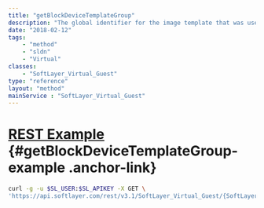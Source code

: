 ```yaml
---
title: "getBlockDeviceTemplateGroup"
description: "The global identifier for the image template that was used to provision or reload a guest."
date: "2018-02-12"
tags:
    - "method"
    - "sldn"
    - "Virtual"
classes:
    - "SoftLayer_Virtual_Guest"
type: "reference"
layout: "method"
mainService : "SoftLayer_Virtual_Guest"
---
```


# [REST Example](#getBlockDeviceTemplateGroup-example) <a href="/article/rest/"><i class="fas fa-question"></i></a> {#getBlockDeviceTemplateGroup-example .anchor-link} 
```bash
curl -g -u $SL_USER:$SL_APIKEY -X GET \
'https://api.softlayer.com/rest/v3.1/SoftLayer_Virtual_Guest/{SoftLayer_Virtual_GuestID}/getBlockDeviceTemplateGroup'
```
